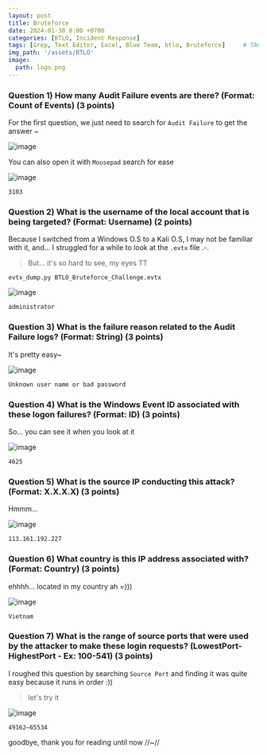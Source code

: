 ```yaml
--- 
layout: post
title: Bruteforce
date: 2024-01-30 8:00 +0700
categories: [BTLO, Incident Response]
tags: [Grep, Text Editor, Excel, Blue Team, btlo, Bruteforce]     # TAG names should always be lowercase
img_path: '/assets/BTLO'
image: 
  path: logo.png
--- 
```


### Question 1) How many Audit Failure events are there? (Format: Count of Events) (3 points)

For the first question, we just need to search for `Audit Failure` to get the answer ~

![image](https://github.com/zs0b/zs0b.github.io/assets/118095276/403953a5-a5e0-4f45-82d7-fc24a584739c)

You can also open it with `Mousepad` search for ease

![image](https://github.com/zs0b/zs0b.github.io/assets/118095276/da6fdef7-6a48-4474-9f34-5127fae9d98e)


`3103`

### Question 2) What is the username of the local account that is being targeted? (Format: Username) (2 points)

Because I switched from a Windows O.S to a Kali O.S, I may not be familiar with it, and... I struggled for a while to look at the `.evtx` file .-.
> But... it's so hard to see, my eyes TT

```
evtx_dump.py BTLO_Bruteforce_Challenge.evtx

```

![image](https://github.com/zs0b/zs0b.github.io/assets/118095276/17e11b5d-66d2-46a2-877e-9450c483ce67)

`administrator` 

### Question 3) What is the failure reason related to the Audit Failure logs? (Format: String) (3 points)

It's pretty easy~

![image](https://github.com/zs0b/zs0b.github.io/assets/118095276/01ff841e-ae4f-4e3b-9631-3fda482fb6a5)

`Unknown user name or bad password`

### Question 4) What is the Windows Event ID associated with these logon failures? (Format: ID) (3 points)

So... you can see it when you look at it

![image](https://github.com/zs0b/zs0b.github.io/assets/118095276/e5c486a7-52c2-4509-9bf5-fd075a82031b)

`4625` 

### Question 5) What is the source IP conducting this attack? (Format: X.X.X.X) (3 points)

Hmmm...

![image](https://github.com/zs0b/zs0b.github.io/assets/118095276/60f3abc7-360c-4222-aade-9daf2621dbac)

`113.161.192.227`

### Question 6) What country is this IP address associated with? (Format: Country) (3 points)

ehhhh... located in my country ah =)))

![image](https://github.com/zs0b/zs0b.github.io/assets/118095276/0fc130e7-1a74-415a-9d0c-9857de816816)

`Vietnam`

### Question 7) What is the range of source ports that were used by the attacker to make these login requests? (LowestPort-HighestPort - Ex: 100-541) (3 points)

I roughed this question by searching `Source Port` and finding it was quite easy because it runs in order :))
> let's try it

![image](https://github.com/zs0b/zs0b.github.io/assets/118095276/37db576c-824a-49b6-a7c6-889ca694954b)

`49162–65534`

goodbye, thank you for reading until now //~//










